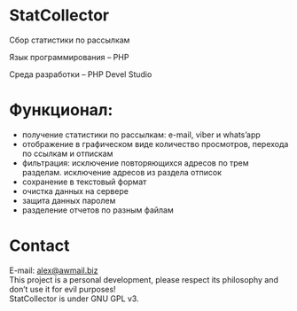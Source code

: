 # StatCollector

Сбор статистики по рассылкам<br>

Язык программирования – PHP<br>

Среда разработки – PHP Devel Studio<br>

# Функционал:

- получение статистики по рассылкам: e-mail, viber и whats’app<br>
- отображение в графическом виде количество просмотров, перехода по ссылкам и отпискам<br>
- фильтрация: исключение повторяющихся адресов по трем разделам. исключение адресов из раздела отписок<br>
- сохранение в текстовый формат<br>
- очистка данных на сервере<br>
- защита данных паролем<br>
- разделение отчетов по разным файлам<br>


# Contact
E-mail: alex@awmail.biz<br>
This project is a personal development, please respect its philosophy and don’t use it for evil purposes!<br>
StatCollector is under GNU GPL v3.<br>

